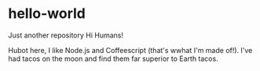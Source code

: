 # hello-world
Just another repository
Hi Humans!

Hubot here, I like Node.js and Coffeescript (that's wwhat I'm made of!).
I've had tacos on the moon and find them far superior to Earth tacos.
